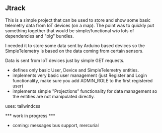 Jtrack
------

This is a simple project that can be used to store and show some basic telemetry data from IoT devices (on a map).
The point was to quickly put something together that would be simple/functional w/o lots of dependencies and "big" 
bundles.

I needed it to store some data sent by Arduino based devices so the SimpleTelemetry is based on the data coming from
certain sensors.

Data is sent from IoT devices just by simple GET requests.

- defines only basic User, Device and SimpleTelemetry entities.
- implements very basic user management (just Register and Login functionality, make sure you add ADMIN_ROLE to the 
  first registered user)
- implements simple "Projections" functionality for data management so the entities are not manipulated directly. 

uses: tailwindcss

*** work in progress ***

- coming: messages bus support, mercurial